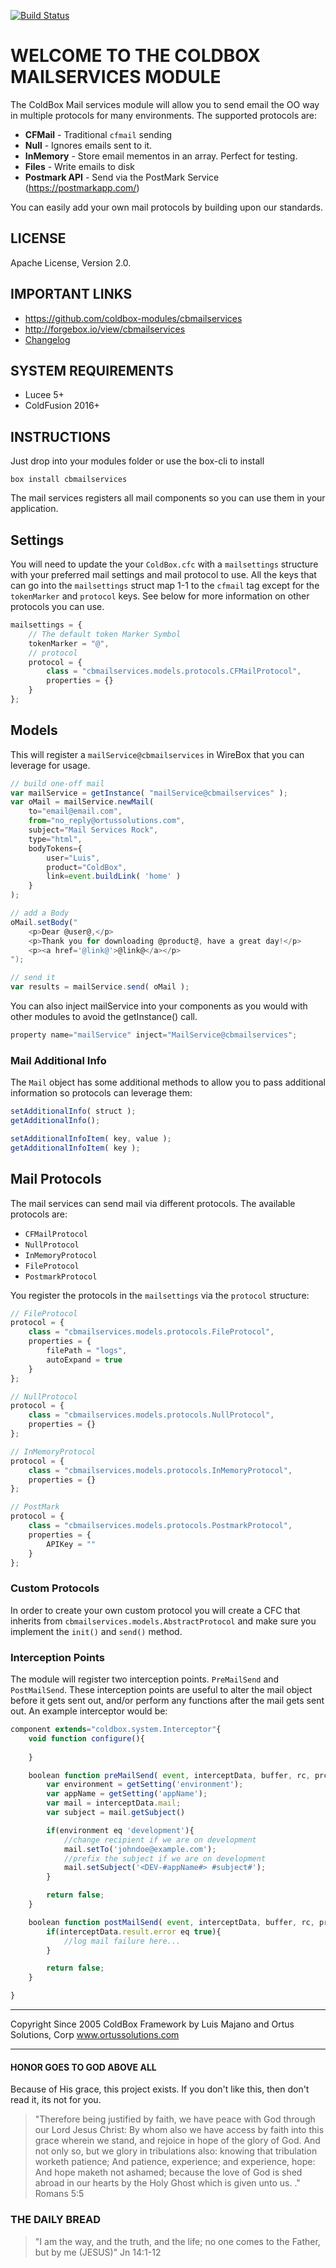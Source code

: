 [![Build Status](https://travis-ci.org/coldbox-modules/cbmailservices.svg?branch=development)](https://travis-ci.org/coldbox-modules/cbmailservices)

# WELCOME TO THE COLDBOX MAILSERVICES MODULE

The ColdBox Mail services module will allow you to send email the OO way in 
multiple protocols for many environments.  The supported protocols are:

* **CFMail** - Traditional `cfmail` sending
* **Null** - Ignores emails sent to it.
* **InMemory** - Store email mementos in an array. Perfect for testing.
* **Files** - Write emails to disk
* **Postmark API** - Send via the PostMark Service (https://postmarkapp.com/)

You can easily add your own mail protocols by building upon our standards.

## LICENSE

Apache License, Version 2.0.

## IMPORTANT LINKS

- https://github.com/coldbox-modules/cbmailservices
- http://forgebox.io/view/cbmailservices
- [Changelog](changelog.md)

## SYSTEM REQUIREMENTS

- Lucee 5+
- ColdFusion 2016+

## INSTRUCTIONS

Just drop into your modules folder or use the box-cli to install

`box install cbmailservices`

The mail services registers all mail components so you can use them in your application.

## Settings

You will need to update the your `ColdBox.cfc` with a `mailsettings` structure with your preferred mail settings and mail protocol to use.  All the keys that can go into the `mailsettings` struct map 1-1 to the `cfmail` tag except for the `tokenMarker` and `protocol` keys.  See below for more information on other protocols you can use.
 
```js
mailsettings = {
    // The default token Marker Symbol
    tokenMarker = "@",
    // protocol
    protocol = {
        class = "cbmailservices.models.protocols.CFMailProtocol",
        properties = {}
    }
};
```

## Models

This will register a `mailService@cbmailservices` in WireBox that you can leverage for usage.

```js
// build one-off mail
var mailService = getInstance( "mailService@cbmailservices" );
var oMail = mailService.newMail( 
	to="email@email.com",
	from="no_reply@ortussolutions.com",
	subject="Mail Services Rock",
	type="html",
	bodyTokens={ 
		user="Luis", 
		product="ColdBox", 
		link=event.buildLink( 'home' )
	}
);

// add a Body
oMail.setBody("
    <p>Dear @user@,</p>
    <p>Thank you for downloading @product@, have a great day!</p>
    <p><a href='@link@'>@link@</a></p> 
");

// send it
var results = mailService.send( oMail );
```

You can also inject mailService into your components as you would with other modules to avoid the getInstance() call.

```js
property name="mailService" inject="MailService@cbmailservices";
```

### Mail Additional Info

The `Mail` object has some additional methods to allow you to pass additional information so protocols can leverage them:

```js
setAdditionalInfo( struct );
getAdditionalInfo();

setAdditionalInfoItem( key, value );
getAdditionalInfoItem( key );
```

## Mail Protocols

The mail services can send mail via different protocols.  The available protocols are:

* `CFMailProtocol`
* `NullProtocol`
* `InMemoryProtocol`
* `FileProtocol`
* `PostmarkProtocol`

You register the protocols in the `mailsettings` via the `protocol` structure:

```js
// FileProtocol
protocol = {
    class = "cbmailservices.models.protocols.FileProtocol",
    properties = {
        filePath = "logs",
        autoExpand = true
    }
};

// NullProtocol
protocol = {
    class = "cbmailservices.models.protocols.NullProtocol",
    properties = {}
};

// InMemoryProtocol
protocol = {
    class = "cbmailservices.models.protocols.InMemoryProtocol",
    properties = {}
};

// PostMark
protocol = {
    class = "cbmailservices.models.protocols.PostmarkProtocol",
    properties = {
        APIKey = ""
    }
};
```

### Custom Protocols

In order to create your own custom protocol you will create a CFC that inherits from `cbmailservices.models.AbstractProtocol` and make sure you implement the `init()` and `send()` method.

### Interception Points

The module will register two interception points. `PreMailSend` and `PostMailSend`. These interception points are useful to alter the mail object before it gets sent out, and/or perform any functions after the mail gets sent out. An example interceptor would be:

```js
component extends="coldbox.system.Interceptor"{
    void function configure(){
        
    }

    boolean function preMailSend( event, interceptData, buffer, rc, prc ){
        var environment = getSetting('environment');
        var appName = getSetting('appName');
        var mail = interceptData.mail;
        var subject = mail.getSubject()

        if(environment eq 'development'){
            //change recipient if we are on development
            mail.setTo('johndoe@example.com');  
            //prefix the subject if we are on development
            mail.setSubject('<DEV-#appName#> #subject#');
        }       

        return false;
    }

    boolean function postMailSend( event, interceptData, buffer, rc, prc ){
        if(interceptData.result.error eq true){
            //log mail failure here...
        }

        return false;
    }

}
```

********************************************************************************
Copyright Since 2005 ColdBox Framework by Luis Majano and Ortus Solutions, Corp
www.ortussolutions.com
********************************************************************************

#### HONOR GOES TO GOD ABOVE ALL

Because of His grace, this project exists. If you don't like this, then don't read it, its not for you.

>"Therefore being justified by faith, we have peace with God through our Lord Jesus Christ:
By whom also we have access by faith into this grace wherein we stand, and rejoice in hope of the glory of God.
And not only so, but we glory in tribulations also: knowing that tribulation worketh patience;
And patience, experience; and experience, hope:
And hope maketh not ashamed; because the love of God is shed abroad in our hearts by the 
Holy Ghost which is given unto us. ." Romans 5:5

### THE DAILY BREAD

 > "I am the way, and the truth, and the life; no one comes to the Father, but by me (JESUS)" Jn 14:1-12
